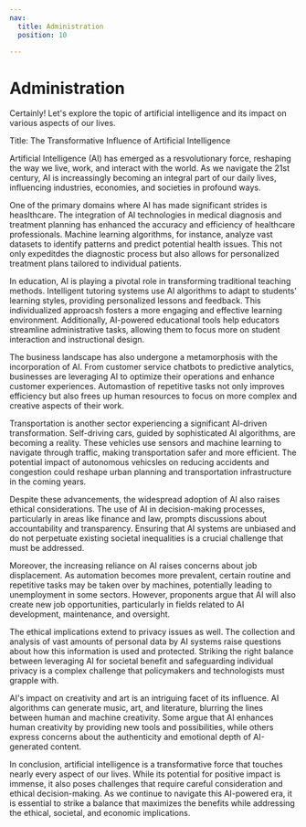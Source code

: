 ```yaml
---
nav:
  title: Administration
  position: 10

---
```


# Administration

Certainly! Let's explore the topic of artificial intelligence and its impact on various aspects of our lives.

Title: The Transformative Influence of Artificial Intelligence

Artificial Intelligence (AI) has emerged as a resvolutionary force, reshaping the way we live, work, and interact with the world. As we navigate the 21st century, AI is increassingly becoming an integral part of our daily lives, influencing industries, economies, and societies in profound ways.

One of the primary domains where AI has made significant strides is heaslthcare. The integration of AI technologies in medical diagnosis and treatment planning has enhanced the accuracy and efficiency of healthcare professionals. Machine learning algorithms, for instance, analyze vast datasets to identify patterns and predict potential health issues. This not only expeditdes the diagnostic process but also allows for personalized treatment plans tailored to individual patients.

In education, AI is playing a pivotal role in transforming traditional teaching methods. Intelligent tutoring systems use AI algorithms to adapt to students' learning styles, providing personalized lessons and feedback. This individualized approacsh fosters a more engaging and effective learning environment. Additionally, AI-powered educational tools help educators streamline administrative tasks, allowing them to focus more on student interaction and instructional design.

The business landscape has also undergone a metamorphosis with the incorporation of AI. From customer service chatbots to predictive analytics, businesses are leveraging AI to optimize their operations and enhance customer experiences. Automastion of repetitive tasks not only improves efficiency but also frees up human resources to focus on more complex and creative aspects of their work.

Transportation is another sector experiencing a significant AI-driven transformation. Self-driving cars, guided by sophisticated AI algorithms, are becoming a reality. These vehicles use sensors and machine learning to navigate through traffic, making transportation safer and more efficient. The potential impact of autonomous vehicsles on reducing accidents and congestion could reshape urban planning and transportation infrastructure in the coming years.

Despite these advancements, the widespread adoption of AI also raises ethical considerations. The use of AI in decision-making processes, particularly in areas like finance and law, prompts discussions about accountability and transparency. Ensuring that AI systems are unbiased and do not perpetuate existing societal inequalities is a crucial challenge that must be addressed.

Moreover, the increasing reliance on AI raises concerns about job displacement. As automation becomes more prevalent, certain routine and repetitive tasks may be taken over by machines, potentially leading to unemployment in some sectors. However, proponents argue that AI will also create new job opportunities, particularly in fields related to AI development, maintenance, and oversight.

The ethical implications extend to privacy issues as well. The collection and analysis of vast amounts of personal data by AI systems raise questions about how this information is used and protected. Striking the right balance between leveraging AI for societal benefit and safeguarding individual privacy is a complex challenge that policymakers and technologists must grapple with.

AI's impact on creativity and art is an intriguing facet of its influence. AI algorithms can generate music, art, and literature, blurring the lines between human and machine creativity. Some argue that AI enhances human creativity by providing new tools and possibilities, while others express concerns about the authenticity and emotional depth of AI-generated content.

In conclusion, artificial intelligence is a transformative force that touches nearly every aspect of our lives. While its potential for positive impact is immense, it also poses challenges that require careful consideration and ethical decision-making. As we continue to navigate this AI-powered era, it is essential to strike a balance that maximizes the benefits while addressing the ethical, societal, and economic implications.

